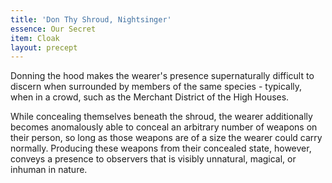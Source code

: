 ```yaml
---
title: 'Don Thy Shroud, Nightsinger'
essence: Our Secret
item: Cloak
layout: precept
---
```


Donning the hood makes the wearer's presence supernaturally difficult to discern when surrounded by members of the same species - typically, when in a crowd, such as the Merchant District of the High Houses.

While concealing themselves beneath the shroud, the wearer additionally becomes anomalously able to conceal an arbitrary number of weapons on their person, so long as those weapons are of a size the wearer could carry normally. Producing these weapons from their concealed state, however, conveys a presence to observers that is visibly unnatural, magical, or inhuman in nature.

